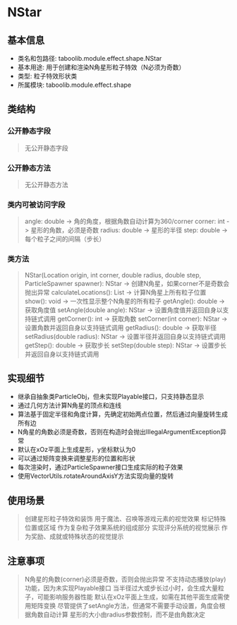 # NStar

## 基本信息
- 类名和包路径: taboolib.module.effect.shape.NStar
- 基本用途: 用于创建和渲染N角星形粒子特效（N必须为奇数）
- 类型: 粒子特效形状类
- 所属模块: taboolib.module.effect.shape

## 类结构

### 公开静态字段
> 无公开静态字段

### 公开静态方法
> 无公开静态方法

### 类内可被访问字段
> angle: double -> 角的角度，根据角数自动计算为360/corner
> corner: int -> 星形的角数，必须是奇数
> radius: double -> 星形的半径
> step: double -> 每个粒子之间的间隔（步长）

### 类方法
> NStar(Location origin, int corner, double radius, double step, ParticleSpawner spawner): NStar -> 创建N角星，如果corner不是奇数会抛出异常
> calculateLocations(): List<Location> -> 计算N角星上所有粒子位置
> show(): void -> 一次性显示整个N角星的所有粒子
> getAngle(): double -> 获取角度值
> setAngle(double angle): NStar -> 设置角度值并返回自身以支持链式调用
> getCorner(): int -> 获取角数
> setCorner(int corner): NStar -> 设置角数并返回自身以支持链式调用
> getRadius(): double -> 获取半径
> setRadius(double radius): NStar -> 设置半径并返回自身以支持链式调用
> getStep(): double -> 获取步长
> setStep(double step): NStar -> 设置步长并返回自身以支持链式调用

## 实现细节
- 继承自抽象类ParticleObj，但未实现Playable接口，只支持静态显示
- 通过几何方法计算N角星的顶点和连线
- 算法基于固定半径和角度计算，先确定初始两点位置，然后通过向量旋转生成所有边
- N角星的角数必须是奇数，否则在构造时会抛出IllegalArgumentException异常
- 默认在xOz平面上生成星形，y坐标默认为0
- 可以通过矩阵变换来调整星形的位置和形状
- 每次渲染时，通过ParticleSpawner接口生成实际的粒子效果
- 使用VectorUtils.rotateAroundAxisY方法实现向量的旋转

## 使用场景
> 创建星形粒子特效和装饰
> 用于魔法、召唤等游戏元素的视觉效果
> 标记特殊位置或区域
> 作为复杂粒子效果系统的组成部分
> 实现评分系统的视觉展示
> 作为奖励、成就或特殊状态的视觉提示

## 注意事项
> N角星的角数(corner)必须是奇数，否则会抛出异常
> 不支持动态播放(play)功能，因为未实现Playable接口
> 当半径过大或步长过小时，会生成大量粒子，可能影响服务器性能
> 默认在xOz平面上生成，如需在其他平面生成需使用矩阵变换
> 尽管提供了setAngle方法，但通常不需要手动设置，角度会根据角数自动计算
> 星形的大小由radius参数控制，而不是由角数决定

